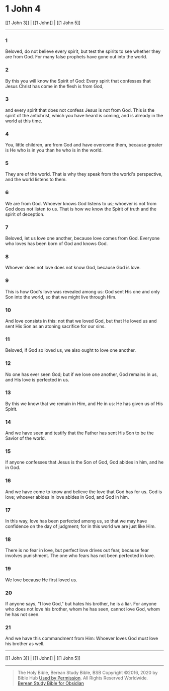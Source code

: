 # 1 John 4

[[1 John 3]] | [[1 John]] | [[1 John 5]]

---

### 1
Beloved, do not believe every spirit, but test the spirits to see whether they are from God. For many false prophets have gone out into the world.

### 2
By this you will know the Spirit of God: Every spirit that confesses that Jesus Christ has come in the flesh is from God,

### 3
and every spirit that does not confess Jesus is not from God. This is the spirit of the antichrist, which you have heard is coming, and is already in the world at this time.

### 4
You, little children, are from God and have overcome them, because greater is He who is in you than he who is in the world.

### 5
They are of the world. That is why they speak from the world's perspective, and the world listens to them.

### 6
We are from God. Whoever knows God listens to us; whoever is not from God does not listen to us. That is how we know the Spirit of truth and the spirit of deception.

### 7
Beloved, let us love one another, because love comes from God. Everyone who loves has been born of God and knows God.

### 8
Whoever does not love does not know God, because God is love.

### 9
This is how God's love was revealed among us: God sent His one and only Son into the world, so that we might live through Him.

### 10
And love consists in this: not that we loved God, but that He loved us and sent His Son as an atoning sacrifice for our sins.

### 11
Beloved, if God so loved us, we also ought to love one another.

### 12
No one has ever seen God; but if we love one another, God remains in us, and His love is perfected in us.

### 13
By this we know that we remain in Him, and He in us: He has given us of His Spirit.

### 14
And we have seen and testify that the Father has sent His Son to be the Savior of the world.

### 15
If anyone confesses that Jesus is the Son of God, God abides in him, and he in God.

### 16
And we have come to know and believe the love that God has for us. God is love; whoever abides in love abides in God, and God in him.

### 17
In this way, love has been perfected among us, so that we may have confidence on the day of judgment; for in this world we are just like Him.

### 18
There is no fear in love, but perfect love drives out fear, because fear involves punishment. The one who fears has not been perfected in love.

### 19
We love because He first loved us.

### 20
If anyone says, "I love God," but hates his brother, he is a liar. For anyone who does not love his brother, whom he has seen, cannot love God, whom he has not seen.

### 21
And we have this commandment from Him: Whoever loves God must love his brother as well.

---

[[1 John 3]] | [[1 John]] | [[1 John 5]]

---

> The Holy Bible, Berean Study Bible, BSB
> Copyright &copy;2016, 2020 by Bible Hub
> [Used by Permission](https://berean.bible/terms.htm). All Rights Reserved Worldwide.
> [Berean Study Bible for Obsidian](https://github.com/gapmiss/berean-study-bible-for-obsidian)</small>

